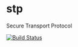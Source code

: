 # stp
Secure Transport Protocol

[![Build Status](https://jenkins.evernym.com/buildStatus/icon?job=stp/stable)](https://jenkins.evernym.com/view/Core/job/stp/job/stable/)

